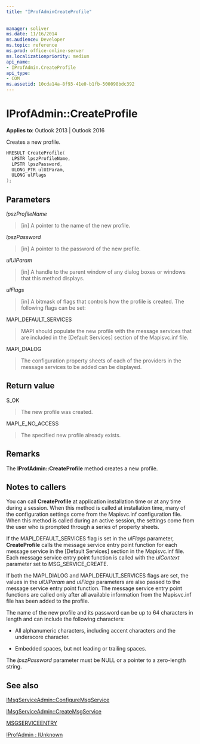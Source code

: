```yaml
---
title: "IProfAdminCreateProfile"
 
 
manager: soliver
ms.date: 11/16/2014
ms.audience: Developer
ms.topic: reference
ms.prod: office-online-server
ms.localizationpriority: medium
api_name:
- IProfAdmin.CreateProfile
api_type:
- COM
ms.assetid: 10cda14a-8f93-41e0-b1fb-500098bdc392
---
```


# IProfAdmin::CreateProfile

  
  
**Applies to**: Outlook 2013 | Outlook 2016 
  
Creates a new profile.
  
```cpp
HRESULT CreateProfile(
  LPSTR lpszProfileName,
  LPSTR lpszPassword,
  ULONG_PTR ulUIParam,
  ULONG ulFlags
);
```

## Parameters

 _lpszProfileName_
  
> [in] A pointer to the name of the new profile.
    
 _lpszPassword_
  
> [in] A pointer to the password of the new profile. 
    
 _ulUIParam_
  
> [in] A handle to the parent window of any dialog boxes or windows that this method displays.
    
 _ulFlags_
  
> [in] A bitmask of flags that controls how the profile is created. The following flags can be set:
    
MAPI_DEFAULT_SERVICES 
  
> MAPI should populate the new profile with the message services that are included in the [Default Services] section of the Mapisvc.inf file.
    
MAPI_DIALOG 
  
> The configuration property sheets of each of the providers in the message services to be added can be displayed. 
    
## Return value

S_OK 
  
> The new profile was created.
    
MAPI_E_NO_ACCESS 
  
> The specified new profile already exists.
    
## Remarks

The **IProfAdmin::CreateProfile** method creates a new profile. 
  
## Notes to callers

You can call **CreateProfile** at application installation time or at any time during a session. When this method is called at installation time, many of the configuration settings come from the Mapisvc.inf configuration file. When this method is called during an active session, the settings come from the user who is prompted through a series of property sheets. 
  
If the MAPI_DEFAULT_SERVICES flag is set in the _ulFlags_ parameter, **CreateProfile** calls the message service entry point function for each message service in the [Default Services] section in the Mapisvc.inf file. Each message service entry point function is called with the  _ulContext_ parameter set to MSG_SERVICE_CREATE. 
  
If both the MAPI_DIALOG and MAPI_DEFAULT_SERVICES flags are set, the values in the _ulUIParam_ and  _ulFlags_ parameters are also passed to the message service entry point function. The message service entry point functions are called only after all available information from the Mapisvc.inf file has been added to the profile. 
  
The name of the new profile and its password can be up to 64 characters in length and can include the following characters:
  
- All alphanumeric characters, including accent characters and the underscore character.
    
- Embedded spaces, but not leading or trailing spaces.
    
The  _lpszPassword_ parameter must be NULL or a pointer to a zero-length string. 
  
## See also



[IMsgServiceAdmin::ConfigureMsgService](imsgserviceadmin-configuremsgservice.md)
  
[IMsgServiceAdmin::CreateMsgService](imsgserviceadmin-createmsgservice.md)
  
[MSGSERVICEENTRY](msgserviceentry.md)
  
[IProfAdmin : IUnknown](iprofadminiunknown.md)

